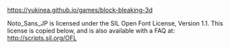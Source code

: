 https://yukinea.github.io/games/block-bleaking-3d

Noto_Sans_JP is licensed under the SIL Open Font License, Version 1.1.
This license is copied below, and is also available with a FAQ at:
http://scripts.sil.org/OFL
